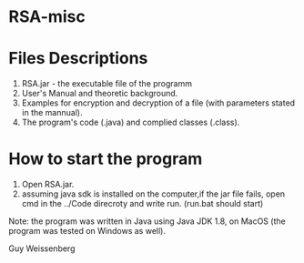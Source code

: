 # RSA-misc


Files Descriptions
========================

1. RSA.jar - the executable file of the programm
2. User's Manual and theoretic background. 
3. Examples for encryption and decryption of a file (with parameters stated in the mannual).
4. The program's code (.java) and complied classes (.class).


How to start the program
========================

1. Open RSA.jar.
2. assuming java sdk is installed on the computer,if the jar file fails, open cmd in the ../Code direcroty and write run. (run.bat should start)

Note: the program was written in Java using Java JDK 1.8, on MacOS (the program was tested on Windows as well).

Guy Weissenberg

